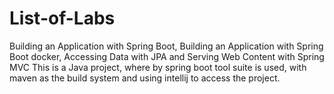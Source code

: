 # List-of-Labs
Building an Application with Spring Boot, Building an Application with Spring Boot docker, Accessing Data with JPA and Serving Web Content with Spring MVC
This is a Java project, where by spring boot tool suite is used, with maven as the build system and using intellij to access the project.

